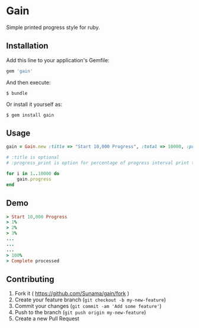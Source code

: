 # Gain

Simple printed progress style for ruby.

## Installation

Add this line to your application's Gemfile:

```ruby
gem 'gain'
```

And then execute:

    $ bundle

Or install it yourself as:

    $ gem install gain

## Usage

```ruby
gain = Gain.new :title => "Start 10,000 Progress", :total => 10000, :progress_print => 1

# :title is optional
# :progress_print is option for percentage of progress interval print to console, by default this value is 1 (every progress gain 1% Gain will print it to console)

for i in 1..10000 do
	gain.progress
end
```

## Demo

```ruby
> Start 10,000 Progress
> 1%
> 2%
> 3%
...
...
...
> 100%
> Complete processed
```

## Contributing

1. Fork it ( https://github.com/Sunama/gain/fork )
2. Create your feature branch (`git checkout -b my-new-feature`)
3. Commit your changes (`git commit -am 'Add some feature'`)
4. Push to the branch (`git push origin my-new-feature`)
5. Create a new Pull Request
